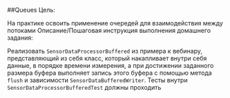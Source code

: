##Queues
Цель:

На практике освоить применение очередей для взаимодействия между потоками
Описание/Пошаговая инструкция выполнения домашнего задания:

Реализовать `SensorDataProcessorBuffered` из примера к вебинару, представляющий из себя класс,
который накапливает внутри себя данные, в порядке времени измерения, а при достижении заданного размера буфера
выполняет запись этого буфера с помощью метода `flush` и зависимости `SensorDataBufferedWriter`.
Тесты внутри `SensorDataProcessorBufferedTest` должны проходить
